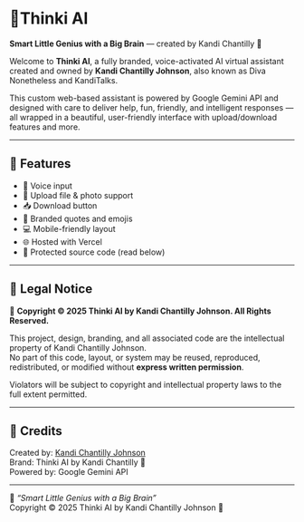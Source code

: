 # 🧠Thinki AI  
**Smart Little Genius with a Big Brain** — created by Kandi Chantilly 💖  

Welcome to **Thinki AI**, a fully branded, voice-activated AI virtual assistant created and owned by **Kandi Chantilly Johnson**, also known as Diva Nonetheless and KandiTalks.

This custom web-based assistant is powered by Google Gemini API and designed with care to deliver help, fun, friendly, and intelligent responses — all wrapped in a beautiful, user-friendly interface with upload/download features and more.

---

## 🚀 Features

- 🎤 Voice input
- 📎 Upload file & photo support
- 📥 Download button
- 🧠 Branded quotes and emojis
- 💻 Mobile-friendly layout
- 🌐 Hosted with Vercel
- 🔐 Protected source code (read below)

---

## 🔐 Legal Notice

🛑 **Copyright © 2025 Thinki AI by Kandi Chantilly Johnson. All Rights Reserved.**

This project, design, branding, and all associated code are the intellectual property of Kandi Chantilly Johnson.  
No part of this code, layout, or system may be reused, reproduced, redistributed, or modified without **express written permission**.

Violators will be subject to copyright and intellectual property laws to the full extent permitted.

---

## 💬 Credits

Created by: [Kandi Chantilly Johnson](https://youtube.com/@divanonetheless)  
Brand: Thinki AI by Kandi Chantilly 💖  
Powered by: Google Gemini API

---

🧠 *“Smart Little Genius with a Big Brain”*  
Copyright © 2025 Thinki AI by Kandi Chantilly Johnson 💖
